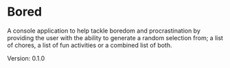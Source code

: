 # Bored
A console application to help tackle boredom and procrastination by providing the user with the ability to generate a random selection
from; a list of chores, a list of fun activities or a combined list of both.

Version: 0.1.0
